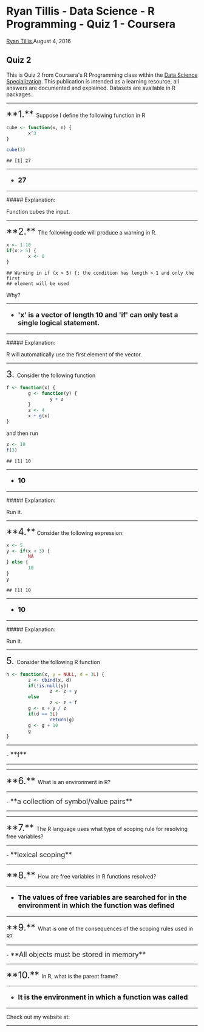 Ryan Tillis - Data Science - R Programming - Quiz 1 - Coursera
================
<a href="http://www.ryantillis.com"> Ryan Tillis </a>
August 4, 2016

Quiz 2
------

This is Quiz 2 from Coursera's R Programming class within the <a href="https://www.coursera.org/specializations/jhu-data-science">Data Science Specialization</a>. This publication is intended as a learning resource, all answers are documented and explained. Datasets are available in R packages.

<hr>
<font size="+2">**1.** </font>Suppose I define the following function in R

``` r
cube <- function(x, n) {
        x^3
}

cube(3)
```

    ## [1] 27

<hr>
<font size="+1"><b>

-   27

</b> </font>

<hr>
##### Explanation:

Function cubes the input.

<hr>
<font size="+2">**2.** </font> The following code will produce a warning in R.

``` r
x <- 1:10
if(x > 5) {
        x <- 0
}
```

    ## Warning in if (x > 5) {: the condition has length > 1 and only the first
    ## element will be used

Why?

<hr>
<font size="+1"><b>

-   'x' is a vector of length 10 and 'if' can only test a single logical statement.

</b> </font>

<hr>
##### Explanation:

R will automatically use the first element of the vector.

<hr>
<font size="+2">3. </font> Consider the following function

``` r
f <- function(x) {
        g <- function(y) {
                y + z
        }
        z <- 4
        x + g(x)
}
```

and then run

``` r
z <- 10
f(3)
```

    ## [1] 10

<hr>
<font size="+1"> <b>

-   10

</b> </font>

<hr>
##### Explanation:

Run it.

<hr>
<font size="+2">**4.**</font> Consider the following expression:

``` r
x <- 5
y <- if(x < 3) {
        NA
} else {
        10
}
y
```

    ## [1] 10

<hr>
<font size="+1"><b>

-   10

</b> </font>

<hr>
##### Explanation:

Run it.

<hr>
<font size="+2">5. </font>Consider the following R function

``` r
h <- function(x, y = NULL, d = 3L) {
        z <- cbind(x, d)
        if(!is.null(y))
                z <- z + y
        else
                z <- z + f
        g <- x + y / z
        if(d == 3L)
                return(g)
        g <- g + 10
        g
}
```

<hr>
-   <font size="+1">**f**</font>

<hr>
<hr>
<font size="+2">**6.** </font> What is an environment in R?

<hr>
-   <font size="+1">**a collection of symbol/value pairs**</font>

<hr>
<hr>
<font size="+2">**7.** </font> The R language uses what type of scoping rule for resolving free variables?

<hr>
-   <font size="+1">**lexical scoping**</font>

<hr>
<font size="+2">**8.** </font> How are free variables in R functions resolved?

<hr>
<font size="+1"><b>

-   The values of free variables are searched for in the environment in which the function was defined

</b> </font>

<hr>
<font size="+2">**9.** </font> What is one of the consequences of the scoping rules used in R?
<hr>
-   <font size="+1">**All objects must be stored in memory**</font>

<hr>
<font size="+2">**10.** </font> In R, what is the parent frame?

<hr>
<font size="+1"><b>

-   It is the environment in which a function was called

</b> </font>

<hr>
Check out my website at: <http://www.ryantillis.com/>
<hr>
